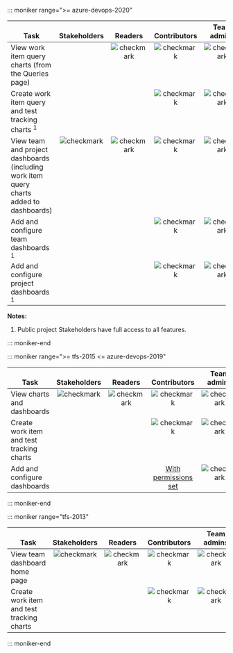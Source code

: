 

::: moniker range=">= azure-devops-2020"

<table>
<tr valign="bottom">
<th width="310px">Task</th>
<th>Stakeholders</th>
<th>Readers</th>
<th>Contributors</th>
<th>Team admins</th>
<th width="20%">Project Admins</th>
</tr>
<tbody valign="top" align="center">
<tr>
<td align="left">View work item query charts (from the Queries page) 
</td>
<td> </td>
<td><img src="/azure/devops/media/icons/checkmark.png" alt="checkmark"/></td>
<td><img src="/azure/devops/media/icons/checkmark.png" alt="checkmark"/></td>
<td><img src="/azure/devops/media/icons/checkmark.png" alt="checkmark"/></td>
<td><img src="/azure/devops/media/icons/checkmark.png" alt="checkmark"/></td>
</tr>
<tr>
<td align="left">Create work item query and test tracking charts <sup>1</sup>
</td>
<td>  </td>
<td>  </td>
<td><img src="/azure/devops/media/icons/checkmark.png" alt="checkmark"/></td>
<td><img src="/azure/devops/media/icons/checkmark.png" alt="checkmark"/></td>
<td><img src="/azure/devops/media/icons/checkmark.png" alt="checkmark"/></td>
</tr>
<tr>
<td align="left">View team and project dashboards (including work item query charts added to dashboards) 
</td>
<td><img src="/azure/devops/media/icons/checkmark.png" alt="checkmark"/></td>
<td><img src="/azure/devops/media/icons/checkmark.png" alt="checkmark"/></td>
<td><img src="/azure/devops/media/icons/checkmark.png" alt="checkmark"/></td>
<td><img src="/azure/devops/media/icons/checkmark.png" alt="checkmark"/></td>
<td><img src="/azure/devops/media/icons/checkmark.png" alt="checkmark"/></td>
</tr>
<tr>
<td align="left">Add and configure team dashboards <sup>1</sup>
</td>
<td>  </td>
<td>  </td>
<td><img src="/azure/devops/media/icons/checkmark.png" alt="checkmark"/></td>
<td><img src="/azure/devops/media/icons/checkmark.png" alt="checkmark"/></td>
<td><img src="/azure/devops/media/icons/checkmark.png" alt="checkmark"/></td>
</tr>
<tr>
<td align="left">Add and configure project dashboards <sup>1</sup>
</td>
<td>  </td>
<td>  </td>
<td><img src="/azure/devops/media/icons/checkmark.png" alt="checkmark"/></td>
<td><img src="/azure/devops/media/icons/checkmark.png" alt="checkmark"/></td>
<td><img src="/azure/devops/media/icons/checkmark.png" alt="checkmark"/></td>
</tr>
</tbody>
</table>

**Notes:**
1. Public project Stakeholders have full access to all features. 

::: moniker-end  


::: moniker range=">= tfs-2015 <= azure-devops-2019"

<table>
<tr valign="bottom">
<th width="310px">Task</th>
<th>Stakeholders</th>
<th>Readers</th>
<th>Contributors</th>
<th>Team admins</th>
<th width="20%">Project Admins</th>
</tr>
<tbody valign="top" align="center">
<tr>
<td align="left">View charts and dashboards
</td>
<td><img src="/azure/devops/media/icons/checkmark.png" alt="checkmark"/></td>
<td><img src="/azure/devops/media/icons/checkmark.png" alt="checkmark"/></td>
<td><img src="/azure/devops/media/icons/checkmark.png" alt="checkmark"/></td>
<td><img src="/azure/devops/media/icons/checkmark.png" alt="checkmark"/></td>
<td><img src="/azure/devops/media/icons/checkmark.png" alt="checkmark"/></td>
</tr>
<tr>
<td align="left">Create work item and test tracking charts 
</td>
<td>  </td>
<td>  </td>
<td><img src="/azure/devops/media/icons/checkmark.png" alt="checkmark"/></td>
<td><img src="/azure/devops/media/icons/checkmark.png" alt="checkmark"/></td>
<td><img src="/azure/devops/media/icons/checkmark.png" alt="checkmark"/></td>
</tr>
<tr>
<td align="left">Add and configure dashboards<br/></td>
<td>  </td>
<td>  </td>
<td><a href="/azure/devops/report/dashboards/dashboard-permissions" data-raw-source="[With permissions set](/azure/devops/report/dashboards/dashboard-permissions)">With permissions set</a></td>
<td><img src="/azure/devops/media/icons/checkmark.png" alt="checkmark"/></td>
<td><img src="/azure/devops/media/icons/checkmark.png" alt="checkmark"/></td>
</tr>
</tbody>
</table>

::: moniker-end  


::: moniker range="tfs-2013"

<table>
<tr valign="bottom">
<th width="310px">Task</th>
<th>Stakeholders</th>
<th>Readers</th>
<th>Contributors</th>
<th>Team admins</th>
<th width="20%">Project Admins</th>
</tr>
<tbody valign="top" align="center">
<tr>
<td align="left">View team dashboard home page
</td>
<td><img src="/azure/devops/media/icons/checkmark.png" alt="checkmark"/></td>
<td><img src="/azure/devops/media/icons/checkmark.png" alt="checkmark"/></td>
<td><img src="/azure/devops/media/icons/checkmark.png" alt="checkmark"/></td>
<td><img src="/azure/devops/media/icons/checkmark.png" alt="checkmark"/></td>
<td><img src="/azure/devops/media/icons/checkmark.png" alt="checkmark"/></td>
</tr>
<tr>
<td align="left">Create work item and test tracking charts 
</td>
<td>  </td>
<td>  </td>
<td><img src="/azure/devops/media/icons/checkmark.png" alt="checkmark"/></td>
<td><img src="/azure/devops/media/icons/checkmark.png" alt="checkmark"/></td>
<td><img src="/azure/devops/media/icons/checkmark.png" alt="checkmark"/></td>
</tr>
</tbody>
</table>

::: moniker-end 